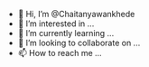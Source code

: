 - 👋 Hi, I’m @Chaitanyawankhede
- 👀 I’m interested in ...
- 📙 I’m currently learning ...
- 💞️ I’m looking to collaborate on ...
- 📫 How to reach me ...

<!---
Chaitanyawankhede/Chaitanyawankhede is a ✨ special ✨ repository because its `README.md` (this file) appears on your GitHub profile.
You can click the Preview link to take a look at your changes.
--->
